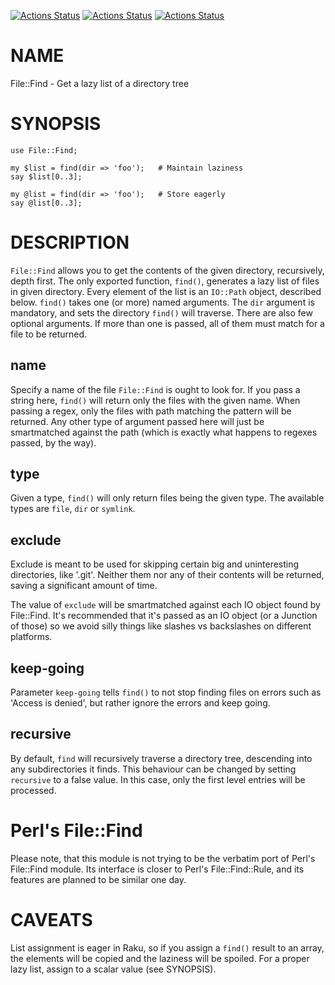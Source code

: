 [![Actions Status](https://github.com/raku-community-modules/File-Find/actions/workflows/linux.yml/badge.svg)](https://github.com/raku-community-modules/File-Find/actions) [![Actions Status](https://github.com/raku-community-modules/File-Find/actions/workflows/macos.yml/badge.svg)](https://github.com/raku-community-modules/File-Find/actions) [![Actions Status](https://github.com/raku-community-modules/File-Find/actions/workflows/windows-spec.yml/badge.svg)](https://github.com/raku-community-modules/File-Find/actions)

NAME
====

File::Find - Get a lazy list of a directory tree

SYNOPSIS
========

    use File::Find;

    my $list = find(dir => 'foo');   # Maintain laziness
    say $list[0..3];

    my @list = find(dir => 'foo');   # Store eagerly
    say @list[0..3];

DESCRIPTION
===========

`File::Find` allows you to get the contents of the given directory, recursively, depth first. The only exported function, `find()`, generates a lazy list of files in given directory. Every element of the list is an `IO::Path` object, described below. `find()` takes one (or more) named arguments. The `dir` argument is mandatory, and sets the directory `find()` will traverse. There are also few optional arguments. If more than one is passed, all of them must match for a file to be returned.

name
----

Specify a name of the file `File::Find` is ought to look for. If you pass a string here, `find()` will return only the files with the given name. When passing a regex, only the files with path matching the pattern will be returned. Any other type of argument passed here will just be smartmatched against the path (which is exactly what happens to regexes passed, by the way).

type
----

Given a type, `find()` will only return files being the given type. The available types are `file`, `dir` or `symlink`.

exclude
-------

Exclude is meant to be used for skipping certain big and uninteresting directories, like '.git'. Neither them nor any of their contents will be returned, saving a significant amount of time.

The value of `exclude` will be smartmatched against each IO object found by File::Find. It's recommended that it's passed as an IO object (or a Junction of those) so we avoid silly things like slashes vs backslashes on different platforms.

keep-going
----------

Parameter `keep-going` tells `find()` to not stop finding files on errors such as 'Access is denied', but rather ignore the errors and keep going.

recursive
---------

By default, `find` will recursively traverse a directory tree, descending into any subdirectories it finds. This behaviour can be changed by setting `recursive` to a false value. In this case, only the first level entries will be processed.

Perl's File::Find
=================

Please note, that this module is not trying to be the verbatim port of Perl's File::Find module. Its interface is closer to Perl's File::Find::Rule, and its features are planned to be similar one day.

CAVEATS
=======

List assignment is eager in Raku, so if you assign a `find()` result to an array, the elements will be copied and the laziness will be spoiled. For a proper lazy list, assign to a scalar value (see SYNOPSIS).
